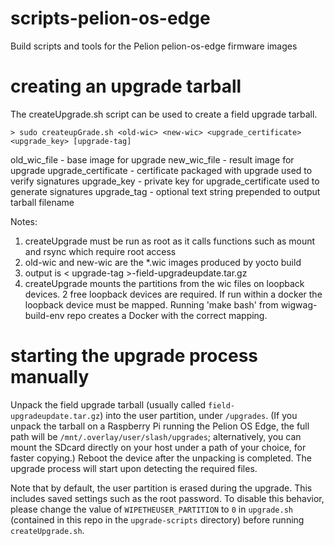 # scripts-pelion-os-edge
Build scripts and tools for the Pelion pelion-os-edge firmware images

# creating an upgrade tarball

The createUpgrade.sh script can be used to create a field upgrade tarball.

```
> sudo createupGrade.sh <old-wic> <new-wic> <upgrade_certificate> <upgrade_key> [upgrade-tag]
```
old_wic_file        - base image for upgrade
new_wic_file        - result image for upgrade
upgrade_certificate - certificate packaged with upgrade used to verify signatures
upgrade_key         - private key for upgrade_certificate used to generate signatures
upgrade_tag         - optional text string prepended to output tarball filename


Notes:
  1. createUpgrade must be run as root as it calls functions such as mount and rsync which require root access
  2. old-wic and new-wic are the *.wic images produced by yocto build
  3. output is < upgrade-tag >-field-upgradeupdate.tar.gz
  4. createUpgrade mounts the partitions from the wic files on loopback devices. 2 free loopback devices are required.  If run within a docker the loopback device must be mapped. Running 'make bash' from wigwag-build-env repo creates a Docker with the correct mapping.

# starting the upgrade process manually

Unpack the field upgrade tarball (usually called `field-upgradeupdate.tar.gz`) into the user partition, under `/upgrades`. (If you unpack the tarball on a Raspberry Pi running the Pelion OS Edge, the full path will be `/mnt/.overlay/user/slash/upgrades`; alternatively, you can mount the SDcard directly on your host under a path of your choice, for faster copying.)
Reboot the device after the unpacking is completed. The upgrade process will start upon detecting the required files.

Note that by default, the user partition is erased during the upgrade. This includes saved settings such as the root password. To disable this behavior, please change the value of `WIPETHEUSER_PARTITION` to `0` in `upgrade.sh` (contained in this repo in the `upgrade-scripts` directory) before running `createUpgrade.sh`.
